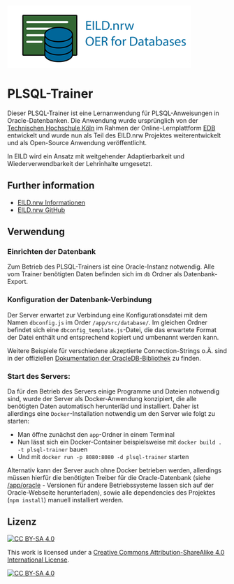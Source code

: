 ![EILD.nrw](app/src/img/Logo-mitSchrift-v2.png)

# PLSQL-Trainer

Dieser PLSQL-Trainer ist eine Lernanwendung für PLSQL-Anweisungen in Oracle-Datenbanken. Die Anwendung wurde ursprünglich von der [Technischen Hochschule Köln](https://www.th-koeln.de/) im Rahmen der Online-Lernplattform [EDB](https://edb2.gm.th-koeln.de/index) entwickelt und wurde nun als Teil des EILD.nrw Projektes weiterentwickelt und als Open-Source Anwendung veröffentlicht.

In EILD wird ein Ansatz mit weitgehender Adaptierbarkeit und Wiederverwendbarkeit der Lehrinhalte umgesetzt.


## Further information
- [EILD.nrw Informationen](https://medien.hs-duesseldorf.de/personen/rakow/Seiten/09062020_EILD.aspx?RootFolder=%2Fpersonen%2Frakow%2FPublishingImages%2FMeldungen&FolderCTID=0x0120004A9137CD4CD45345B9F581109987E838&View=%7BC6A3F1CE-FF3B-4025-A149-D6A910C2E30B%7D#:~:text=NRW%20zur%20Erstellung%20von%20offenen,schafft%20sich%20ihre%20Werkzeuge%20selbst.)
- [EILD.nrw GitHub](https://github.com/EILD-nrw)

## Verwendung

### Einrichten der Datenbank

Zum Betrieb des PLSQL-Trainers ist eine Oracle-Instanz notwendig. 
Alle vom Trainer benötigten Daten befinden sich im `db` Ordner als Datenbank-Export.

### Konfiguration der Datenbank-Verbindung

Der Server erwartet zur Verbindung eine Konfigurationsdatei mit dem Namen `dbconfig.js` im Order `/app/src/database/`.
Im gleichen Ordner befindet sich eine `dbconfig_template.js`-Datei, die das erwartete Format der Datei enthält und entsprechend kopiert und umbenannt werden kann.

Weitere Beispiele für verschiedene akzeptierte Connection-Strings o.Ä. sind in der offiziellen [Dokumentation der OracleDB-Bibliothek](https://oracle.github.io/node-oracledb/doc/api.html#-151-connection-strings) zu finden.

### Start des Servers: 

Da für den Betrieb des Servers einige Programme und Dateien notwendig sind, wurde der Server als Docker-Anwendung konzipiert, die alle benötigten Daten automatisch herunterläd und installiert. Daher ist allerdings eine `Docker`-Installation notwendig um den Server wie folgt zu starten:

- Man öffne zunächst den `app`-Ordner in einem Terminal
- Nun lässt sich ein Docker-Container beispielsweise mit `docker build . -t plsql-trainer` bauen
- Und mit `docker run -p 8080:8080 -d plsql-trainer` starten

Alternativ kann der Server auch ohne Docker betrieben werden, allerdings müssen hierfür die benötigten Treiber für die Oracle-Datenbank (siehe [/app/oracle](./app/oracle/oracle.md) - Versionen für andere Betriebssysteme lassen sich auf der Oracle-Webseite herunterladen), sowie alle dependencies des Projektes (`npm install`) manuell installiert werden.

## Lizenz
[![CC BY-SA 4.0][cc-by-sa-shield]][cc-by-sa]

This work is licensed under a
[Creative Commons Attribution-ShareAlike 4.0 International License][cc-by-sa].

[![CC BY-SA 4.0][cc-by-sa-image]][cc-by-sa]

[cc-by-sa]: http://creativecommons.org/licenses/by-sa/4.0/
[cc-by-sa-image]: https://licensebuttons.net/l/by-sa/4.0/88x31.png
[cc-by-sa-shield]: https://img.shields.io/badge/License-CC%20BY--SA%204.0-lightgrey.svg
